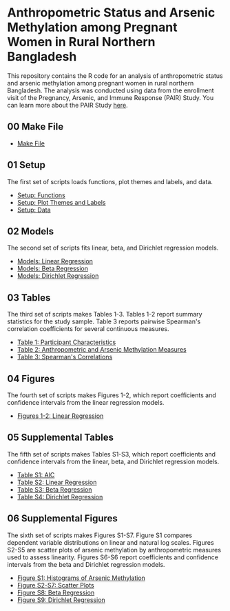 # Anthropometric Status and Arsenic Methylation among Pregnant Women in Rural Northern Bangladesh

This repository contains the R code for an analysis of anthropometric status and arsenic methylation among pregnant women in rural northern Bangladesh. The analysis was conducted using data from the enrollment visit of the Pregnancy, Arsenic, and Immune Response (PAIR) Study. You can learn more about the PAIR Study [here](https://doi.org/10.1111/ppe.12949).

## 00 Make File

* [Make File](00_make.R)

## 01 Setup

The first set of scripts loads functions, plot themes and labels, and data.

* [Setup: Functions](01A_setup_functions.R)
* [Setup: Plot Themes and Labels](01B_setup_themes.R)
* [Setup: Data](01C_setup_data.R)

## 02 Models

The second set of scripts fits linear, beta, and Dirichlet regression models.

* [Models: Linear Regression](02A_models_linear.R)
* [Models: Beta Regression](02B_models_beta.R)
* [Models: Dirichlet Regression](02C_models_dirichlet.R)

## 03 Tables

The third set of scripts makes Tables 1-3. Tables 1-2 report summary statistics for the study sample. Table 3 reports pairwise Spearman's correlation coefficients for several continuous measures.

* [Table 1: Participant Characteristics](03A_tbl1.R)
* [Table 2: Anthropometric and Arsenic Methylation Measures](03B_tbl2.R)
* [Table 3: Spearman's Correlations](03C_tbl3.R)

## 04 Figures

The fourth set of scripts makes Figures 1-2, which report coefficients and confidence intervals from the linear regression models.

* [Figures 1-2: Linear Regression](04A_fig1_fig2.R)

## 05 Supplemental Tables

The fifth set of scripts makes Tables S1-S3, which report coefficients and confidence intervals from the linear, beta, and Dirichlet regression models.

* [Table S1: AIC](05A_tblS1.R)
* [Table S2: Linear Regression](05B_tblS2.R)
* [Table S3: Beta Regression](05C_tblS3.R)
* [Table S4: Dirichlet Regression](05D_tblS4.R)

## 06 Supplemental Figures

The sixth set of scripts makes Figures S1-S7. Figure S1 compares dependent variable distributions on linear and natural log scales. Figures S2-S5 are scatter plots of arsenic methylation by anthropometric measures used to assess linearity. Figures S6-S6 report coefficients and confidence intervals from the beta and Dirichlet regression models.

* [Figure S1: Histograms of Arsenic Methylation](06A_figS1.R)
* [Figure S2-S7: Scatter Plots](06B_figS2_figS3_figS4_figS5.R)
* [Figure S8: Beta Regression](06C_figS6.R)
* [Figure S9: Dirichlet Regression](06D_figS7.R)




